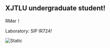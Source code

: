 ## XJTLU undergraduate student!

RMer！

Laboratory: SIP IR724!

![Static](https://github.com/kanade724/kanade724.github.io/blob/main/picture/6677bbbd660607121c53d947d5ec2cb.jpg)
